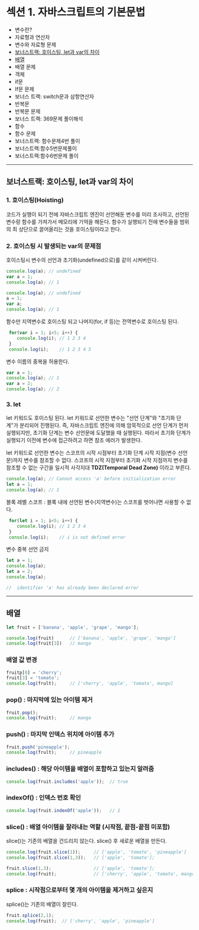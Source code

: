 # 섹션 1. 자바스크립트의 기본문법

- 변수란?
- 자료형과 연산자
- 변수와 자료형 문제
- [보너스트랙: 호이스팅, let과 var의 차이](#보너스트랙-호이스팅-let과-var의-차이)
- [배열](#배열)
- 배열 문제
- 객체
- if문
- If문 문제
- 보너스 트랙: switch문과 삼항연산자
- 반복문
- 반복문 문제
- 보너스 트랙: 369문제 풀이해석
- 함수
- 함수 문제
- 보너스트랙: 함수문제4번 풀이
- 보너스트랙:함수5번문제풀이
- 보너스트랙:함수6번문제 풀이

---

## 보너스트랙: 호이스팅, let과 var의 차이

### 1. 호이스팅(Hoisting)
코드가 실행이 되기 전에 자바스크립트 엔진이 선언해둔 변수를 미리 조사하고,
선언된 변수랑 함수를 가져가서 메모리에 기억을 해둔다.
함수가 실행되기 전에 변수들을 범위의 최 상단으로 끌어올리는 것을 호이스팅이라고 한다. 

### 2. 호이스팅 시 발생되는 var의 문제점

호이스팅시 변수의 선언과 초기화(undefined으로)를 같이 시켜버린다.

```javascript
console.log(a); // undefined
var a = 1;
console.log(a); // 1 
```

```javascript
console.log(a); // undefined
a = 1;
var a;
console.log(a); // 1
```

함수만 지역변수로 호이스팅 되고 나머지(for, if 등)는 전역변수로 호이스팅 된다.

```javascript
 for(var i = 1; i<5; i++) {
    console.log(i); // 1 2 3 4
 }
 console.log(i);    // 1 2 3 4 5
```
변수 이름의 중복을 허용한다.

```javascript
var a = 1;
console.log(a); // 1
var a = 2;
console.log(a); // 2
```

### 3. let

let 키워드도 호이스팅 된다. let 키워드로 선언한 변수는 "선언 단계"와 "초기화 단계"가 분리되어 진행된다. 즉, 자바스크립트 엔진에 의해 암묵적으로 선언 단계가 먼저 실행되지만, 초기화 단계는 변수 선언문에 도달했을 때 실행된다. 따라서 초기화 단계가 실행되기 이전에 변수에 접근하려고 하면 참조 에러가 발생한다.  

let 키워드로 선언한 변수는 스코프의 시작 시점부터 초기화 단계 시작 지점(변수 선언문)까지 변수를 참조할 수 없다. 스코프의 시작 지점부터 초기화 시작 지점까지 변수를 참조할 수 없는 구간을 일시적 사각지대 **TDZ(Temporal Dead Zone)** 이라고 부른다.

```javascript
console.log(a); // Cannot access 'a' before initialization error
let a = 1;
console.log(a); // 1 
```

블록 레벨 스코프 : 블록 내에 선언된 변수(지역변수)는 스코프를 벗어나면 사용할 수 없다.

```javascript
 for(let i = 1; i<5; i++) {
    console.log(i); // 1 2 3 4
 }
 console.log(i);    // i is not defined error
```

변수 중복 선언 금지

```javascript
let a = 1;
console.log(a);
let a = 2;
console.log(a);

//  identifier 'a' has already been declared error
```

---

## 배열

```javascript
let fruit = ['banana', 'apple', 'grape', 'mango'];

console.log(fruit)      // ['banana', 'apple', 'grape', 'mango']
console.log(fruit[3])   // mango
```

### 배열 값 변경

```javascript
fruitp[0] = 'cherry';
fruit[3] = 'tomato';
console.log(frult);     // ['cherry', 'apple', 'tomato', mango]
```

### pop() : 마지막에 있는 아이템 제거

```javascript
fruit.pop();
console.log(fruit);     // mango
```

### push() : 마지막 인덱스 위치에 아이템 추가

```javascript
fruit.push('pineapple');
console.log(frult);     // pineapple
```

### includes() : 해당 아이템을 배열이 포함하고 있는지 알려줌

```javascript
console.log(fruit.includes('apple'));  // true
```

### indexOf() : 인덱스 번호 확인

```javascript
console.log(fruit.indexOf('apple'));   // 1
```

### slice() : 배열 아이템을 잘라내는 역할 (시작점, 끝점-끝점 미포함)

slice()는 기존의 배열을 건드리지 않는다. slice() 후 새로운 배열을 만든다.

```javascript
console.log(fruit.slice(1));     // ['apple', 'tomato', 'pineapple']
console.log(fruit.slice(1,3));   // ['apple', 'tomato'];

fruit.slice(1,3);                // ['apple', 'tomato'];
console.log(fruit);              // ['cherry', 'apple', 'tomato', mango]
```

### splice : 시작점으로부터 몇 개의 아이템을 제거하고 싶은지

splice()는 기존의 배열이 잘린다.

```javascript
fruit.splice(2,1);
console.log(fruit);  // ['cherry', 'apple', 'pineapple']
```